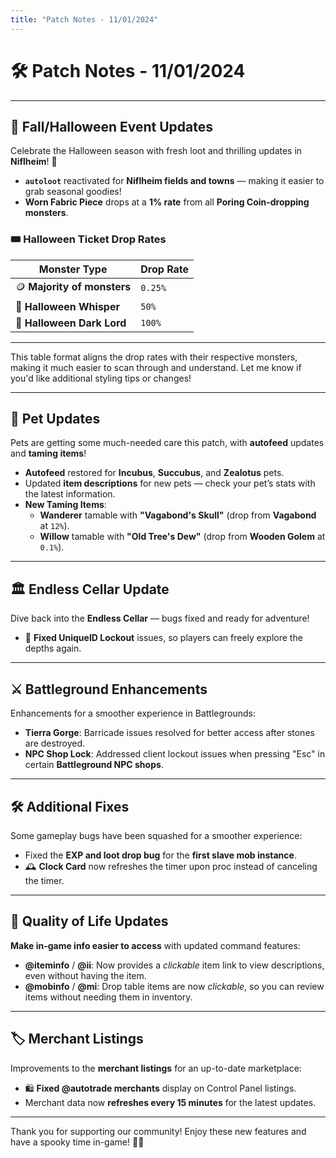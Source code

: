 ```yaml
---
title: "Patch Notes - 11/01/2024"
---
```


# 🛠️ Patch Notes - 11/01/2024

---

## 🎃 **Fall/Halloween Event Updates**

Celebrate the Halloween season with fresh loot and thrilling updates in **Niflheim**! 🍂

- **`autoloot`** reactivated for **Niflheim fields and towns** — making it easier to grab seasonal goodies!
- **Worn Fabric Piece** drops at a **1% rate** from all **Poring Coin-dropping monsters**.

### 🎟️ **Halloween Ticket Drop Rates**

| Monster Type              | Drop Rate |
|---------------------------|-----------|
| 🪙 **Majority of monsters**   | `0.25%`  |
| 👻 **Halloween Whisper**       | `50%`    |
| 🧛 **Halloween Dark Lord**     | `100%`   |

---

This table format aligns the drop rates with their respective monsters, making it much easier to scan through and understand. Let me know if you'd like additional styling tips or changes!


---

## 🐾 **Pet Updates**

Pets are getting some much-needed care this patch, with **autofeed** updates and **taming items**!

- **Autofeed** restored for **Incubus**, **Succubus**, and **Zealotus** pets.
- Updated **item descriptions** for new pets — check your pet’s stats with the latest information.
- **New Taming Items**:
  - **Wanderer** tamable with **"Vagabond's Skull"** (drop from **Vagabond** at `12%`).
  - **Willow** tamable with **"Old Tree's Dew"** (drop from **Wooden Golem** at `0.1%`).

---

## 🏛️ **Endless Cellar Update**

Dive back into the **Endless Cellar** — bugs fixed and ready for adventure!  
- 🔄 **Fixed UniqueID Lockout** issues, so players can freely explore the depths again.

---

## ⚔️ **Battleground Enhancements**

Enhancements for a smoother experience in Battlegrounds:

- **Tierra Gorge**: Barricade issues resolved for better access after stones are destroyed.
- **NPC Shop Lock**: Addressed client lockout issues when pressing "Esc" in certain **Battleground NPC shops**.

---

## 🛠️ **Additional Fixes**

Some gameplay bugs have been squashed for a smoother experience:

- Fixed the **EXP and loot drop bug** for the **first slave mob instance**.
- 🕰️ **Clock Card** now refreshes the timer upon proc instead of canceling the timer.

---

## 🌟 **Quality of Life Updates**

**Make in-game info easier to access** with updated command features:

- **@iteminfo** / **@ii**: Now provides a *clickable* item link to view descriptions, even without having the item.
- **@mobinfo** / **@mi**: Drop table items are now *clickable*, so you can review items without needing them in inventory.

---

## 🏷️ **Merchant Listings**

Improvements to the **merchant listings** for an up-to-date marketplace:

- 🛍️ **Fixed @autotrade merchants** display on Control Panel listings.
- Merchant data now **refreshes every 15 minutes** for the latest updates.

---

Thank you for supporting our community! Enjoy these new features and have a spooky time in-game! 🎃👻
